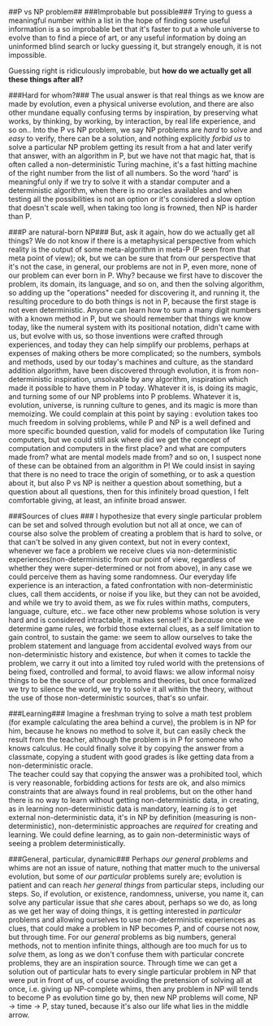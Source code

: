 ##P vs NP problem##
###Improbable but possible###
Trying to guess a meaningful number within a list in the hope of finding some useful information is a so improbable bet that it's faster to put a whole universe to evolve than to find a piece of art, or any useful information by doing an uninformed blind search or lucky guessing it, but strangely enough, it is not impossible.  

Guessing right is ridiculously improbable, but **how do we actually get all these things after all?**  

###Hard for whom?###
The usual answer is that real things as we know are made by evolution, even a physical universe evolution, and there are also other mundane equally confusing terms by inspiration, by preserving what works, by thinking, by working, by interaction, by real life experience, and so on.. 
Into the P vs NP problem, we say NP problems are *hard* to solve and *easy* to verify, there can be a solution, and nothing explicitly *forbid us* to solve a particular NP problem getting its result from a hat and later verify that answer, with an algorithm in P, but we have not that magic hat, that is often called a non-deterministic Turing machine, it's a fast hitting machine of the right number from the list of all numbers. So the word 'hard' is meaningful only if we try to solve it with a standar computer and a deterministic algorithm, when there is no oracles availables and when testing all the possibilities is not an option or it's considered a slow option that doesn't scale well, when taking too long is frowned, then NP is harder than P. 

###P are natural-born NP###
But, ask it again, how do we actually get all things? We do not know if there is a metaphysical perspective from which reality is the output of some meta-algorithm in meta-P (P seen from that meta point of view); ok, but we can be sure that from our perspective that it's not the case, in general, our problems are not in P, even more, none of our problem can ever born in P. Why? because we first have to discover the problem, its domain, its language, and so on, and then the solving algorithm, so adding up the "operations" needed for discovering it, and running it, the resulting procedure to do both things is not in P, because the first stage is not even deterministic. 
Anyone can learn how to sum a many digit numbers with a known method in P, but we should remember that things we know today, like the numeral system with its positional notation, didn't came with us, but evolve with us, so those inventions were crafted through experiences, and today they can help simplify our problems, perhaps at expenses of making others be more complicated; so the numbers, symbols and methods, used by our today's machines and culture, as the standard addition algorithm, have been discovered through evolution, it is from non-deterministic inspiration, unsolvable by any algorithm, inspiration which made it possible to have them in P today.  Whatever it is, is doing its magic, and turning some of our NP problems into P problems. Whatever it is, evolution, universe, is running culture to genes, and its magic is more than memoizing.
We could complain at this point by saying : evolution takes too much freedom in solving problems, while P and NP is a well defined and more specific bounded question, valid for models of computation like Turing computers, but we could still ask where did we get the concept of computation and computers in the first place? and what are computers made from? what are mental models made from? and so on, I suspect none of these can be obtained from an algorithm in P!
We could insist in saying that there is no need to trace the origin of something, or to ask a question about it, but also P vs NP is neither a question about something, but a question about all questions, then for this infinitely broad question, I felt comfortable giving, at least, an infinite broad answer.
  
###Sources of clues ###
I hypothesize that every single particular problem can be set and solved through evolution but not all at once, we can of course also solve the problem of creating a problem that is hard to solve, or that can't be solved in any given context, but not in every context, whenever we face a problem we receive clues via non-deterministic experiences(non-deterministic from our point of view, regardless of whether they were super-determined or not from above), in any case we could perceive them as having some randomness. Our everyday life experience is an interaction, a fated confrontation with non-deterministic clues, call them accidents, or noise if you like, but they can not be avoided, and while we try to avoid them, as we fix rules within maths, computers, language,  culture, etc.. we face other new problems whose solution is very hard and is considered intractable, it makes sense!! it's *because* once we determine game rules, we forbid those external clues, as a self limitation to gain control, to sustain the game: we seem to allow ourselves to take the problem statement and language from accidental evolved ways from our non-deterministic history and existence, *but* when it comes to tackle the problem, we carry it out into a limited toy ruled world with the pretensions of being fixed, controlled and formal, to avoid flaws: we allow informal noisy things to be the source of our problems and theories, but once formalized we try to silence the world, we try to solve it all within the theory, without the use of those non-deterministic sources, that's so unfair. 

###Learning###
Imagine a freshman trying to solve a math test problem (for example calculating the area behind a curve), the problem is in NP for him, because he knows no method to solve it, but can easily check the result from the teacher, although the problem is in P for someone who knows calculus. He could finally solve it by copying the answer from a classmate, copying a student with good grades is like getting data from a non-deterministic oracle.  
The teacher could say that copying the answer was a prohibited tool, which is very reasonable, forbidding actions for *tests* are ok, and also mimics constraints that are always found in real problems, but on the other hand there is no way to learn without getting non-deterministic data, in creating, as in learning non-deterministic data is mandatory, learning *is* to get external non-deterministic data, it's in NP by definition (measuring is non-deterministic), non-deterministic approaches are *required* for creating and learning. We could define learning, as to gain non-deterministic ways of seeing a problem deterministically. 

###General, particular, dynamic###
Perhaps *our general problems* and whims are not an issue of nature, nothing that matter much to the universal evolution, but some of *our particular* problems surely are; evolution is patient and can reach *her general things* from particular steps, including our steps. So, if evolution, or existence, randomness, universe, you name it, can solve any particular issue that *she* cares about, perhaps so we do, as long as we get her way of doing things, it is getting interested in *particular* problems and allowing ourselves to use non-deterministic experiences as clues, that could make a problem in NP becomes P, and of course not now, but through time. 
For our *general* problems as big numbers, general methods, not to mention infinite things, although are too much for us to *solve* them, as long as we don't confuse them with particular concrete problems, they are an inspiration source. 
Through time we can get a solution out of particular hats to every single particular problem in NP that were put in front of us, of course avoiding the pretension of solving all at once, i.e. giving up NP-complete whims, then any problem in NP will tends to become P as evolution time go by, then new NP problems will come, NP → time → P, stay tuned, because it's also our life what lies in the middle arrow.
